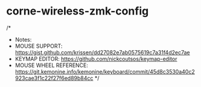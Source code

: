# corne-wireless-zmk-config

/*
 * Notes:
 * MOUSE SUPPORT: https://gist.github.com/krissen/dd27082e7ab0575619c7a31f4d2ec7ae
 * KEYMAP EDITOR: https://github.com/nickcoutsos/keymap-editor
 * MOUSE WHEEL REFERENCE: https://git.kemonine.info/kemonine/keyboard/commit/45d8c3530a40c2923cae3f1c22f27f6ed89b84cc
 */
